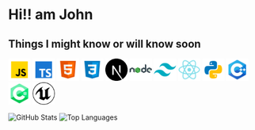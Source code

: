 # Hi!! am John

## Things I might know or will know soon

<p>
  <img src="./image/readme/icons8-javascript-48.png" width="45" />
  <img src="./image/readme/icons8-typescript-48.png"  width="45" />
  <img src="./image/readme/icons8-html-48.png" width="45" /> 
  <img src="./image/readme/icons8-css-48.png" width="45" />
  <img src="./image/readme/icons8-nextjs-48.png" width="45" />
  <img src="./image/readme/icons8-nodejs-48.png" width="45" />
  <img src="./image/readme/icons8-tailwind-css-48.png" width="45" />
  <img src="./image/readme/icons8-react-native-48.png" width="45" />
  <img src="./image/readme/icons8-python-48.png" width="45" />
  <img src="./image/readme/icons8-c++-48.png" width="45" />
  <img src="./image/readme/icons8-c-48.png" width="45" />
  <img src="./image/readme/icons8-unreal-engine-50.png" width="45" />
</p>

<p float="left">
  <img src="https://github-readme-stats.vercel.app/api?username=JVN321&show_icons=true&theme=radical" alt="GitHub Stats" width="50%" />
  <img src="https://github-readme-stats.vercel.app/api/top-langs/?username=JVN321&layout=compact&theme=radical" alt="Top Languages" width="38%" />
</p>
